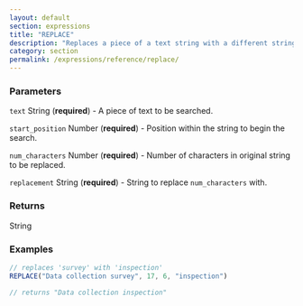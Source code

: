 ```yaml
---
layout: default
section: expressions
title: "REPLACE"
description: "Replaces a piece of a text string with a different string."
category: section
permalink: /expressions/reference/replace/
---
```


### Parameters

`text` String (__required__) - A piece of text to be searched.

`start_position` Number (__required__) - Position within the string to begin the search.

`num_characters` Number (__required__) - Number of characters in original string to be replaced.

`replacement` String (__required__) - String to replace `num_characters` with.

### Returns

String

### Examples

```js
// replaces 'survey' with 'inspection'
REPLACE("Data collection survey", 17, 6, "inspection")

// returns "Data collection inspection"
```